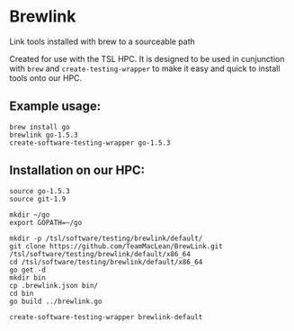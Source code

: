 # Brewlink
Link tools installed with brew to a sourceable path

Created for use with the TSL HPC. It is designed to be used in cunjunction with `brew` and `create-testing-wrapper` to make it easy and quick to install tools onto our HPC.

## Example usage:
```
brew install go
brewlink go-1.5.3
create-software-testing-wrapper go-1.5.3
```

## Installation on our HPC:
```
source go-1.5.3
source git-1.9

mkdir ~/go
export GOPATH=~/go

mkdir -p /tsl/software/testing/brewlink/default/
git clone https://github.com/TeamMacLean/BrewLink.git /tsl/software/testing/brewlink/default/x86_64
cd /tsl/software/testing/brewlink/default/x86_64
go get -d
mkdir bin
cp .brewlink.json bin/
cd bin
go build ../brewlink.go

create-software-testing-wrapper brewlink-default
```
